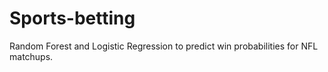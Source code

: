 # Sports-betting
Random Forest and Logistic Regression to predict win probabilities for NFL matchups. 

